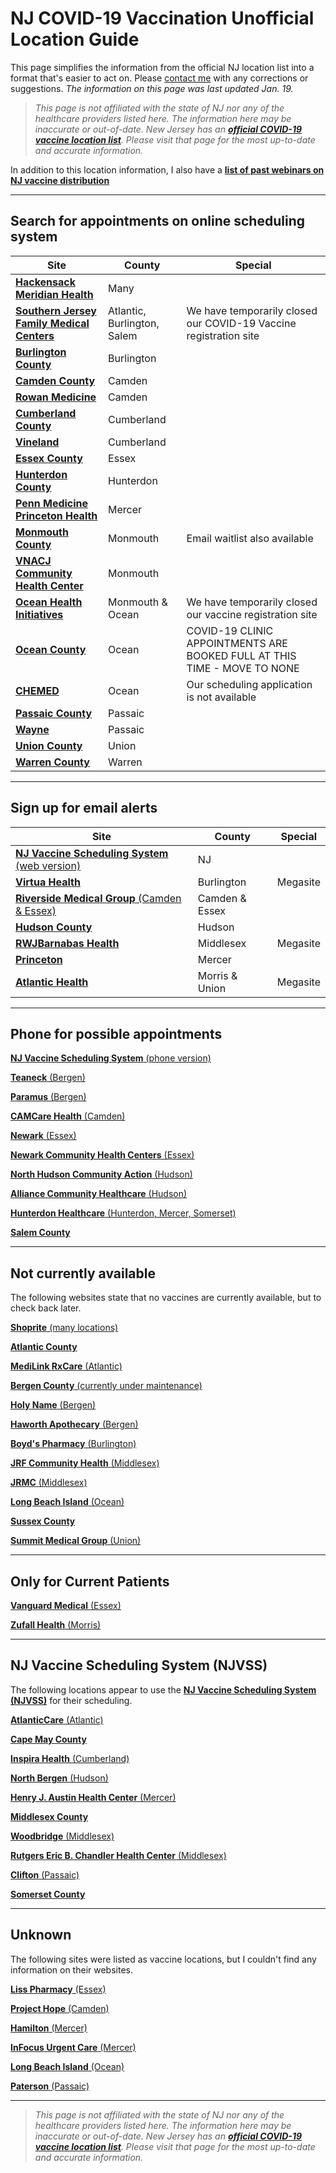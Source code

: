 # NJ COVID-19 Vaccination Unofficial Location Guide

This page simplifies the information from the official NJ location list into a format that's easier to act on. Please [contact me](https://github.com/dantasfiles) with any corrections or suggestions. *The information on this page was last updated Jan. 19.*

> *This page is not affiliated with the state of NJ nor any of the healthcare providers listed here. The information here may be inaccurate or out-of-date. New Jersey has an **[official COVID-19 vaccine location list](https://covid19.nj.gov/pages/covid-19-vaccine-locations-for-eligible-recipients)**. Please visit that page for the most up-to-date and accurate information.*

In addition to this location information, I also have a **[list of past webinars on NJ vaccine distribution](presentations)**

---

## **Search for appointments on online scheduling system**

| Site | County | Special | 
| --- | --- | --- |
| [**Hackensack Meridian Health**](https://www.hackensackmeridianhealth.org/covid19-3/) | Many | |
| [**Southern Jersey Family Medical Centers**](https://www.sjfmc.org) | Atlantic, Burlington, Salem | We have temporarily closed our COVID-19 Vaccine registration site | 
|[**Burlington County**](http://www.co.burlington.nj.us/1845/2019-Novel-Coronavirus-Information) | Burlington | |
| [**Camden County**](https://www.camdencounty.com/vaccineregistration/) | Camden | |
| [**Rowan Medicine**](https://rowanmedicine.com/vaccine/) | Camden | |
| [**Cumberland County**](http://www.co.cumberland.nj.us/ccdoh) | Cumberland | | 
| [**Vineland**](http://health.vinelandcity.org/vaccination-registration/) | Cumberland | | 
| [**Essex County**](https://www.essexcovid.org/) | Essex | |
| [**Hunterdon County**](https://www.co.hunterdon.nj.us/Coronavirus/clinics.html) | Hunterdon | |
| [**Penn Medicine Princeton Health**](https://www.princetonhcs.org/) | Mercer | |
| [**Monmouth County**](https://www.co.monmouth.nj.us/page.aspx?ID=1932) | Monmouth | Email waitlist also available | 
| [**VNACJ Community Health Center**](https://vnachc.org/) | Monmouth | | 
| [**Ocean Health Initiatives**](https://ohinj.org/vaccine-consent-landing/) | Monmouth & Ocean | We have temporarily closed our vaccine registration site | 
| [**Ocean County**](https://www.ochd.org/covid19-vaccine-update/) | Ocean | COVID-19 CLINIC APPOINTMENTS ARE BOOKED FULL AT THIS TIME - MOVE TO NONE | 
| [**CHEMED**](https://www.chemedhealth.org/news/519/covid-vaccine-scheduling-information/) | Ocean | Our scheduling application is not available | 
| [**Passaic County**](https://www.passaiccountynj.org/government/departments/health/current_health_alerts.php#Vaccination) | Passaic | |
| [**Wayne**](https://www.waynetownship.com/covid-19-vaccine-consent.html) | Passaic | |
| [**Union County**](https://ucnjvaccine.org/) | Union | | 
| [**Warren County**](http://www.co.warren.nj.us/Healthdept/WCCOVIDVaccine.html) | Warren | | 

---

## **Sign up for email alerts**
| Site | County | Special | 
| --- | --- | --- |
|[**NJ Vaccine Scheduling System** (web version)](https://covidvaccine.nj.gov/covid-19%20vaccine/)| NJ | |
| [**Virtua Health**](https://www.virtua.org/vaccine) | Burlington | Megasite | 
| [**Riverside Medical Group** (Camden & Essex)](https://www.facebook.com/RiversideMedicalGroup/posts/1757851001037800) | Camden & Essex | |
| [**Hudson County**](http://hudsoncovidvax.org/) | Hudson | | 
| [**RWJBarnabas Health**](https://www.rwjbh.org/patients-visitors/what-you-need-to-know-about-covid-19/schedule-a-vaccine/covid-19-vaccine-appointment-request-form/) | Middlesex | Megasite | 
| [**Princeton**](http://www.princetonnj.gov/) | Mercer | | 
| [**Atlantic Health**](https://www.atlantichealth.org/conditions-treatments/coronavirus-covid-19/covid-vaccine.html#alerts) | Morris & Union | Megasite | 

---

## **Phone for possible appointments**

[**NJ Vaccine Scheduling System** (phone version)](https://covid19.nj.gov/faqs/nj-information/slowing-the-spread/where-how-and-when-can-i-get-vaccinated)

[**Teaneck** (Bergen)](https://www.teanecknj.gov/)

[**Paramus** (Bergen)](https://www.paramusborough.org/)

[**CAMCare Health** (Camden)](https://www.camcare.net/)

[**Newark** (Essex)](https://www.newarknj.gov/departments/healthcommunitywellness)

[**Newark Community Health Centers** (Essex)](http://www.nchcfqhc.org/)

[**North Hudson Community Action** (Hudson)](https://nhcac.org/)

[**Alliance Community Healthcare** (Hudson)](https://alliancech.org/about-the-vaccine/)

[**Hunterdon Healthcare** (Hunterdon, Mercer, Somerset)](https://www.hunterdonhealthcare.org/when-can-i-get-the-covid-19-vaccine/)

[**Salem County**](https://health.salemcountynj.gov/)

---

## **Not currently available**
The following websites state that no vaccines are currently available, but to check back later.

[**Shoprite** (many locations)](https://vaccines.shoprite.com/)

[**Atlantic County**](https://www.atlantic-county.org/covid/covid-vaccinations.asp)

[**MediLink RxCare** (Atlantic)](https://medilinkrxcare.com/)

[**Bergen County** (currently under maintenance)](https://www.co.bergen.nj.us/)

[**Holy Name** (Bergen)](https://holyname.org/covid19)

[**Haworth Apothecary** (Bergen)](https://haworthapothecary.com/covid-19-vaccine)

[**Boyd's Pharmacy** (Burlington)](https://boydsrxs.com/)

[**JRF Community Health** (Middlesex)](https://www.jrfnj.org/)

[**JRMC** (Middlesex)](https://jrmc.us/) 

[**Long Beach Island** (Ocean)](http://lbihealth.com/covid-19/)

[**Sussex County**](https://www.sussex.nj.us/cn/webpage.cfm?tpid=17480)

[**Summit Medical Group** (Union)](https://www.summitmedicalgroup.com/coronavirus-updates)

---

## **Only for Current Patients** 
[**Vanguard Medical** (Essex)](https://vanguardmedgroup.com/)

[**Zufall Health** (Morris)](https://www.zufallhealth.org/)

---

## **NJ Vaccine Scheduling System (NJVSS)**

The following locations appear to use the [**NJ Vaccine Scheduling System (NJVSS)**](https://covidvaccine.nj.gov/covid-19%20vaccine/) for their scheduling.

[**AtlanticCare** (Atlantic)](https://www.atlanticare.org/patients-and-visitors/coronavirus-safety-and-information/covid-vaccination-distribution-information)

[**Cape May County**](https://capemaycountynj.gov/226/Health-Department)

[**Inspira Health** (Cumberland)](https://www.inspirahealthnetwork.org/news/covid-19-vaccine-update)

[**North Bergen** (Hudson)](https://www.northbergen.org/Departments/health)

[**Henry J. Austin Health Center** (Mercer)](https://henryjaustin.org/covid/)

[**Middlesex County**](http://www.middlesexcountynj.gov/Government/Departments/PSH/Pages/COVID-19-Vaccine-Registration.aspx)

[**Woodbridge** (Middlesex)](https://www.twp.woodbridge.nj.us/198/Health-Human-Services)

[**Rutgers Eric B. Chandler Health Center** (Middlesex)](https://www.rwjms.rutgers.edu/eric-b-chandler-health-center/english/overview)

[**Clifton** (Passaic)](https://www.cliftonnj.org/342/Coronavirus-2019-COVID-19)

[**Somerset County**](https://www.co.somerset.nj.us/government/public-health-safety/health-department/covid-19-vaccination)

---

## **Unknown**
The following sites were listed as vaccine locations, but I couldn't find any information on their websites.

[**Liss Pharmacy** (Essex)](https://www.lisspharmacy.com/)

[**Project Hope** (Camden)](http://projecthopecamden.org/)

[**Hamilton** (Mercer)](https://hamiltonnj.com/health)

[**InFocus Urgent Care** (Mercer)](https://www.infocusurgentcare.org/)

[**Long Beach Island** (Ocean)](http://lbihealth.com/)

[**Paterson** (Passaic)](https://www.patersonnjhealth.gov/)

---

> *This page is not affiliated with the state of NJ nor any of the healthcare providers listed here. The information here may be inaccurate or out-of-date. New Jersey has an **[official COVID-19 vaccine location list](https://covid19.nj.gov/pages/covid-19-vaccine-locations-for-eligible-recipients)**. Please visit that page for the most up-to-date and accurate information.*
